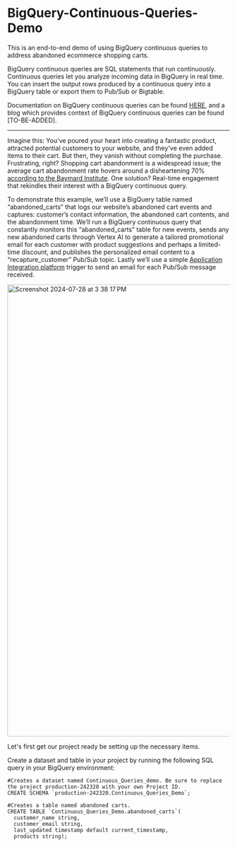 # BigQuery-Continuous-Queries-Demo
This is an end-to-end demo of using BigQuery continuous queries to address abandoned ecommerce shopping carts.

BigQuery continuous queries are SQL statements that run continuously. Continuous queries let you analyze incoming data in BigQuery in real time. You can insert the output rows produced by a continuous query into a BigQuery table or export them to Pub/Sub or Bigtable. 

Documentation on BigQuery continuous queries can be found [HERE](https://cloud.google.com/bigquery/docs/continuous-queries-introduction), and a blog which provides context of BigQuery continuous queries can be found [TO-BE-ADDED].

----------------------------------------------------------------------------------------------------

Imagine this: You've poured your heart into creating a fantastic product, attracted potential customers to your website, and they've even added items to their cart. But then, they vanish without completing the purchase. Frustrating, right?  Shopping cart abandonment is a widespread issue; the average cart abandonment rate hovers around a disheartening 70% [according to the Baymard Institute](https://baymard.com/lists/cart-abandonment-rate). One solution? Real-time engagement that rekindles their interest with a BigQuery continuous query.

To demonstrate this example, we’ll use a BigQuery table named “abandoned_carts” that logs our website’s abandoned cart events and captures: customer’s contact information, the abandoned cart contents, and the abandonment time. We’ll run a BigQuery continuous query that constantly monitors this “abandoned_carts” table for new events, sends any new abandoned carts through Vertex AI to generate a tailored promotional email for each customer with product suggestions and perhaps a limited-time discount, and publishes the personalized email content to a “recapture_customer” Pub/Sub topic. Lastly we’ll use a simple [Application Integration platform](https://cloud.google.com/application-integration/docs/overview) trigger to send an email for each Pub/Sub message received.

<img width="1022" alt="Screenshot 2024-07-28 at 3 38 17 PM" src="https://github.com/user-attachments/assets/782a51b0-6839-4fa6-b3e5-cce135251c3d">

Let's first get our project ready be setting up the necessary items.

Create a dataset and table in your project by running the following SQL query in your BigQuery environment: 
```
#Creates a dataset named Continuous_Queries_demo. Be sure to replace the project production-242320 with your own Project ID.
CREATE SCHEMA `production-242320.Continuous_Queries_Demo`;

#Creates a table named abandoned carts.
CREATE TABLE `Continuous_Queries_Demo.abandoned_carts`(
  customer_name string,
  customer_email string,
  last_updated timestamp default current_timestamp,
  products string);
```
